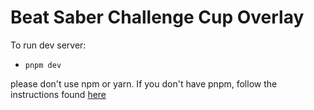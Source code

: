 # Beat Saber Challenge Cup Overlay

To run dev server:
- `pnpm dev`

please don't use npm or yarn. If you don't have pnpm, follow the instructions found [here](https://pnpm.io/installation)
